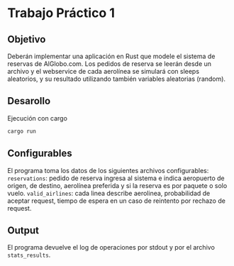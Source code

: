 # Trabajo Práctico 1

## Objetivo

Deberán implementar una aplicación en Rust que modele el sistema de reservas de AlGlobo.com. Los pedidos de reserva se leerán desde un archivo y el webservice de cada aerolínea se simulará con sleeps aleatorios, y su resultado utilizando también variables aleatorias (random).

## Desarollo

Ejecución con cargo

```bash
cargo run
```
## Configurables
El programa toma los datos de los siguientes archivos configurables:
`reservations`: pedido de reserva ingresa al sistema e indica aeropuerto de origen, de destino, aerolínea preferida y si la reserva es por paquete o solo vuelo.
`valid_airlines`: cada linea describe aerolinea, probabilidad de aceptar request, tiempo de espera en un caso de reintento por rechazo de request.

## Output
El programa devuelve el log de operaciones por stdout y por el archivo `stats_results`.
